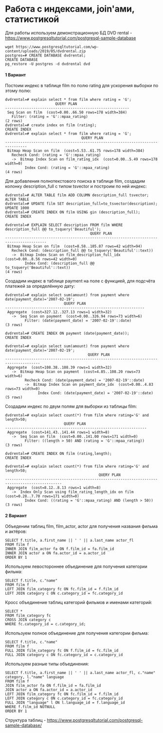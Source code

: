# Работа с индексами, join'ами, статистикой

Для работы используем демонстрационную БД DVD rental - https://www.postgresqltutorial.com/postgresql-sample-database

```console
wget https://www.postgresqltutorial.com/wp-content/uploads/2019/05/dvdrental.zip
postgres=# CREATE DATABASE dvdrental;
CREATE DATABASE
pg_restore -U postgres -d dvdrental dvd
```
#### 1 Вариант

Постоим индекс в таблице film по полю rating для ускорения выборки по этому полю:
```console
dvdrental=# explain select * from film where rating = 'G';
                       QUERY PLAN
---------------------------------------------------------
 Seq Scan on film  (cost=0.00..66.50 rows=178 width=384)
   Filter: (rating = 'G'::mpaa_rating)
(2 rows)
dvdrental=# create index on film (rating);
CREATE INDEX
dvdrental=# explain select * from film where rating = 'G';
                                   QUERY PLAN
--------------------------------------------------------------------------------
 Bitmap Heap Scan on film  (cost=5.53..61.75 rows=178 width=384)
   Recheck Cond: (rating = 'G'::mpaa_rating)
   ->  Bitmap Index Scan on film_rating_idx  (cost=0.00..5.49 rows=178 width=0)
         Index Cond: (rating = 'G'::mpaa_rating)
(4 rows)
```
Для добавления полнотекстового поиска в таблице film, создадим колонку description_full c типом tsvector и построим по ней индекс:
```console
dvdrental=# ALTER TABLE film ADD COLUMN description_full tsvector;
ALTER TABLE
dvdrental=# UPDATE film SET description_full=to_tsvector(description);
UPDATE 1000
dvdrental=# CREATE INDEX ON film USING gin (description_full);
CREATE INDEX

dvdrental=# EXPLAIN SELECT description FROM film WHERE description_full @@ to_tsquery('Beautiful');
                                       QUERY PLAN                                        
-----------------------------------------------------------------------------------------
 Bitmap Heap Scan on film  (cost=8.58..105.87 rows=42 width=94)
   Recheck Cond: (description_full @@ to_tsquery('Beautiful'::text))
   ->  Bitmap Index Scan on film_description_full_idx  (cost=0.00..8.56 rows=42 width=0)
         Index Cond: (description_full @@ to_tsquery('Beautiful'::text))
(4 rows)
```
Создадим индекс в таблице payment на поле с функцией, для подсчёта платежей за определённую дату:
```console
dvdrental=# explain select sum(amount) from payment where date(payment_date)='2007-02-19';
                           QUERY PLAN
----------------------------------------------------------------
 Aggregate  (cost=327.12..327.13 rows=1 width=32)
   ->  Seq Scan on payment  (cost=0.00..326.94 rows=73 width=6)
         Filter: (date(payment_date) = '2007-02-19'::date)
(3 rows)

dvdrental=# CREATE INDEX ON payment (date(payment_date));
CREATE INDEX

dvdrental=# explain select sum(amount) from payment where date(payment_date)='2007-02-19';
                                      QUERY PLAN
--------------------------------------------------------------------------------------
 Aggregate  (cost=108.38..108.39 rows=1 width=32)
   ->  Bitmap Heap Scan on payment  (cost=4.85..108.20 rows=73 width=6)
         Recheck Cond: (date(payment_date) = '2007-02-19'::date)
         ->  Bitmap Index Scan on payment_date_idx  (cost=0.00..4.83 rows=73 width=0)
               Index Cond: (date(payment_date) = '2007-02-19'::date)
(5 rows)

```
Создадим индекс по двум полям для выборки из таблицы film:
```console
dvdrental=# explain select count(*) from film where rating='G' and length>50;
                           QUERY PLAN
-----------------------------------------------------------------
 Aggregate  (cost=141.43..141.44 rows=1 width=8)
   ->  Seq Scan on film  (cost=0.00..141.00 rows=171 width=0)
         Filter: ((length > 50) AND (rating = 'G'::mpaa_rating))
(3 rows)

dvdrental=# CREATE INDEX ON film (rating,length);
CREATE INDEX

dvdrental=# explain select count(*) from film where rating='G' and length>50;
                                           QUERY PLAN
------------------------------------------------------------------------------------------------
 Aggregate  (cost=8.12..8.13 rows=1 width=8)
   ->  Index Only Scan using film_rating_length_idx on film  (cost=0.28..7.70 rows=171 width=0)
         Index Cond: ((rating = 'G'::mpaa_rating) AND (length > 50))
(3 rows)
```

#### 2 Вариант

Объеденим таблиц film, film_actor, actor для получения названия фильма и актёров:
```console
SELECT f.title, a.first_name || ' ' || a.last_name actor_fl
FROM film f
INNER JOIN film_actor fa ON f.film_id = fa.film_id
INNER JOIN actor a ON fa.actor_id = a.actor_id
ORDER BY 1
```
Используем левостороннее объединение для получения категории фильма:
```console
SELECT f.title, c."name"
FROM film f 
LEFT JOIN film_category fc ON fc.film_id = f.film_id 
LEFT JOIN category c ON c.category_id = fc.category_id
```
Кросс объединение таблиц категорий фильмов и именами категорий:
```console
SELECT *
FROM film_category fc 
CROSS JOIN category c
WHERE fc.category_id = c.category_id;
```
Используем полное объединение для получения категории фильма:
```console
SELECT f.title, c."name" 
FROM film f 
FULL JOIN film_category fc ON f.film_id = fc.film_id 
FULL JOIN category c ON fc.category_id = c.category_id 
```

Используем разные типы объединения:
```console
SELECT f.title, a.first_name || ' ' || a.last_name actor_fl, c."name" category, l."name" language 
FROM film f
JOIN film_actor fa ON f.film_id = fa.film_id
JOIN actor a ON fa.actor_id = a.actor_id
LEFT JOIN film_category fc ON fc.film_id = f.film_id
LEFT JOIN category c ON c.category_id = fc.category_id
FULL JOIN "language" l ON l.language_id = f.language_id 
WHERE f.film_id NOTNULL
ORDER BY 1
```
Структура таблиц - https://www.postgresqltutorial.com/postgresql-sample-database/
